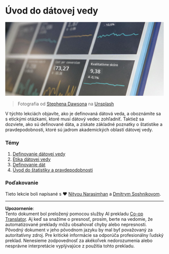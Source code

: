 <!--
CO_OP_TRANSLATOR_METADATA:
{
  "original_hash": "696a8474a01054281704cbfb09148949",
  "translation_date": "2025-08-26T14:59:56+00:00",
  "source_file": "1-Introduction/README.md",
  "language_code": "sk"
}
-->
# Úvod do dátovej vedy

![dáta v akcii](../../../translated_images/data.48e22bb7617d8d92188afbc4c48effb920ba79f5cebdc0652cd9f34bbbd90c18.sk.jpg)
> Fotografia od <a href="https://unsplash.com/@dawson2406?utm_source=unsplash&utm_medium=referral&utm_content=creditCopyText">Stephena Dawsona</a> na <a href="https://unsplash.com/s/photos/data?utm_source=unsplash&utm_medium=referral&utm_content=creditCopyText">Unsplash</a>
  
V týchto lekciách objavíte, ako je definovaná dátová veda, a oboznámite sa s etickými otázkami, ktoré musí dátový vedec zohľadniť. Taktiež sa dozviete, ako sú definované dáta, a získate základné poznatky o štatistike a pravdepodobnosti, ktoré sú jadrom akademických oblastí dátovej vedy.

### Témy

1. [Definovanie dátovej vedy](01-defining-data-science/README.md)
2. [Etika dátovej vedy](02-ethics/README.md)
3. [Definovanie dát](03-defining-data/README.md)
4. [Úvod do štatistiky a pravdepodobnosti](04-stats-and-probability/README.md)

### Poďakovanie

Tieto lekcie boli napísané s ❤️ [Nityou Narasimhan](https://twitter.com/nitya) a [Dmitrym Soshnikovom](https://twitter.com/shwars).

---

**Upozornenie**:  
Tento dokument bol preložený pomocou služby AI prekladu [Co-op Translator](https://github.com/Azure/co-op-translator). Aj keď sa snažíme o presnosť, prosím, berte na vedomie, že automatizované preklady môžu obsahovať chyby alebo nepresnosti. Pôvodný dokument v jeho pôvodnom jazyku by mal byť považovaný za autoritatívny zdroj. Pre kritické informácie sa odporúča profesionálny ľudský preklad. Nenesieme zodpovednosť za akékoľvek nedorozumenia alebo nesprávne interpretácie vyplývajúce z použitia tohto prekladu.